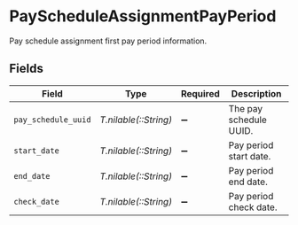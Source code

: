 # PayScheduleAssignmentPayPeriod

Pay schedule assignment first pay period information.


## Fields

| Field                  | Type                   | Required               | Description            |
| ---------------------- | ---------------------- | ---------------------- | ---------------------- |
| `pay_schedule_uuid`    | *T.nilable(::String)*  | :heavy_minus_sign:     | The pay schedule UUID. |
| `start_date`           | *T.nilable(::String)*  | :heavy_minus_sign:     | Pay period start date. |
| `end_date`             | *T.nilable(::String)*  | :heavy_minus_sign:     | Pay period end date.   |
| `check_date`           | *T.nilable(::String)*  | :heavy_minus_sign:     | Pay period check date. |